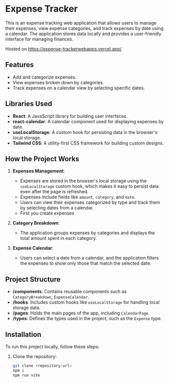 # Expense Tracker

This is an expense tracking web application that allows users to manage their expenses, view expense categories, and track expenses by date using a calendar. The application stores data locally and provides a user-friendly interface for managing finances.

Hosted on https://expense-trackerwebapps.vercel.app/

## Features
- Add and categorize expenses.
- View expenses broken down by categories.
- Track expenses on a calendar view by selecting specific dates.

## Libraries Used

- **React**: A JavaScript library for building user interfaces.
- **react-calendar**: A calendar component used for displaying expenses by date.
- **useLocalStorage**: A custom hook for persisting data in the browser's local storage.
- **Tailwind CSS**: A utility-first CSS framework for building custom designs.

## How the Project Works

1. **Expenses Management**:
   - Expenses are stored in the browser's local storage using the `useLocalStorage` custom hook, which makes it easy to persist data even after the page is refreshed.
   - Expenses include fields like `amount`, `category`, and `date`.
   - Users can view their expenses categorized by type and track them by selecting dates from a calendar.
   - First you create expenses 

2. **Category Breakdown**:
   - The application groups expenses by categories and displays the total amount spent in each category.

3. **Expense Calendar**:
   - Users can select a date from a calendar, and the application filters the expenses to show only those that match the selected date.

## Project Structure

- **/components**: Contains reusable components such as `CategoryBreakdown`, `ExpenseCalendar`.
- **/hooks**: Includes custom hooks like `useLocalStorage` for handling local storage data.
- **/pages**: Holds the main pages of the app, including `CalendarPage`.
- **/types**: Defines the types used in the project, such as the `Expense` type.

## Installation

To run this project locally, follow these steps:

1. Clone the repository:
   ```bash
   git clone <repository-url>
   npm i
   npm run vite
